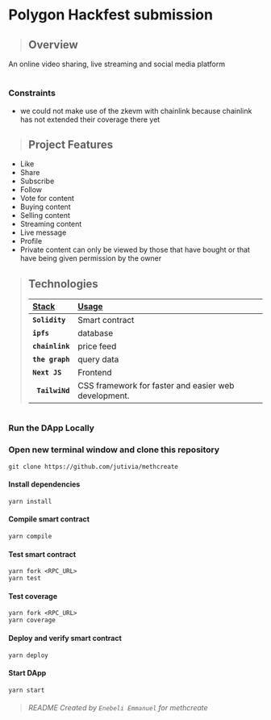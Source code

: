 # Polygon Hackfest submission

> ## Overview

<p align="justify">
An online video sharing, live streaming and social media platform
</p>

#

### Constraints

- we could not make use of the zkevm with chainlink because chainlink has not extended their coverage there yet

> ## Project Features

- Like
- Share
- Subscribe
- Follow
- Vote for content
- Buying content
- Selling content
- Streaming content
- Live message
- Profile
- Private content can only be viewed by those that have bought or that have being given permission by the owner

> ## Technologies
>
> | <b><u>Stack</u></b> | <b><u>Usage</u></b>                                  |
> | :------------------ | :--------------------------------------------------- |
> | **`Solidity`**      | Smart contract                                       |
> | **`ipfs`**          | database                                             |
> | **`chainlink`**     | price feed                                           |
> | **`the graph`**     | query data                                           |
> | **`Next JS`**       | Frontend                                             |
> | **` TailwiNd`**     | CSS framework for faster and easier web development. |

#

### Run the DApp Locally

### Open new terminal window and clone this repository

```
git clone https://github.com/jutivia/methcreate
```

#### Install dependencies

```
yarn install
```

#### Compile smart contract

```
yarn compile
```

#### Test smart contract

```
yarn fork <RPC_URL>
yarn test
```

#### Test coverage

```
yarn fork <RPC_URL>
yarn coverage
```

#### Deploy and verify smart contract

```
yarn deploy
```

#### Start DApp

```
yarn start
```

> ###### README Created by `Enebeli Emmanuel` for methcreate
